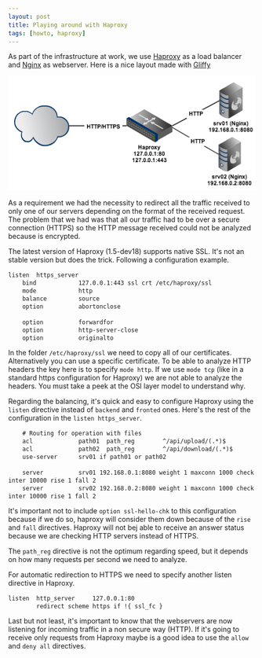 ```yaml
---
layout: post
title: Playing around with Haproxy
tags: [howto, haproxy]
---
```


As part of the infrastructure at work, we use [Haproxy](http://haproxy.1wt.euh) as a load balancer and [Nginx](http://nginx.org/) as webserver. Here is a nice layout made with [Gliffy](http://www.gliffy.com) 

<img src="/images/2013/haproxy.png" alt="Network Layout" class="center" />

As a requirement we had the necessity to redirect all the traffic received to only one of our servers depending on the format of the received request. The problem that we had was that all our traffic had to be over a secure connection (HTTPS) so the HTTP message received could not be analyzed because is encrypted.

The latest version of Haproxy (1.5-dev18) supports native SSL. It's not an stable version but does the trick. Following a configuration example.

	listen  https_server
        bind            127.0.0.1:443 ssl crt /etc/haproxy/ssl
        mode            http
        balance         source
        option          abortonclose
        
        option          forwardfor
        option          http-server-close
        option          originalto

In the folder `/etc/haproxy/ssl` we need to copy all of our certificates. Alternatively you can use a specific certificate. To be able to analyze HTTP headers the key here is to specify `mode http`. If we use `mode tcp` (like in a standard https configuration for Haproxy) we are not able to analyze the headers. You must take a peek at the OSI layer model to understand why.

Regarding the balancing, it's quick and easy to configure Haproxy using the `listen` directive instead of `backend` and `fronted` ones. Here's the rest of the configuration in the `listen https_server`.

        # Routing for operation with files
        acl             path01  path_reg        ^/api/upload/(.*)$
        acl             path02  path_reg        ^/api/download/(.*)$
        use-server      srv01 if path01 or path02

        server          srv01 192.168.0.1:8080 weight 1 maxconn 1000 check inter 10000 rise 1 fall 2
        server          srv02 192.168.0.2:8080 weight 1 maxconn 1000 check inter 10000 rise 1 fall 2


It's important not to include `option ssl-hello-chk` to this configuration because if we do so, haproxy will consider them down because of the `rise` and `fall` directives. Haproxy will not bej able to receive an answer status because we are checking HTTP servers instead of HTTPS. 

The `path_reg` directive is not the optimum regarding speed, but it depends on how many requests per second we need to analyze.

For automatic redirection to HTTPS we need to specify another listen directive in Haproxy.

	listen  http_server     127.0.0.1:80
        	redirect scheme https if !{ ssl_fc }

Last but not least, it's important to know that the webservers are now listening for incoming traffic in a non secure way (HTTP). If it's going to receive only requests from Haproxy maybe is a good idea to use the `allow` and `deny all` directives.



